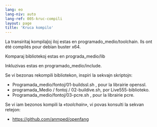 ```yaml
---
lang: eo
lang-niv: auto
lang-ref: 005-kruc-compili
layout: page
title: 'Kruca kompilo'
---
```



La transiritaj kompilaĵoj iloj estas en programado_medio/toolchain.
Ils ont été compilés pour debian buster x64.


Komparaj bibliotekoj estas en prograda_medio/lib


Inkluzivas estas en programado_medio/include.


Se vi bezonas rekompili bibliotekon, inspiri la sekvajn skriptojn:
* Programada_medio/fontoj/01-buildssl.sh , pour la librairie openssl.
* programada_Medio / fontoj / 02-buildive.sh, por Live555-biblioteko.
* Programada_medio/fontoj/03-pcre.sh , pour la librairie pcre.



Se vi iam bezonos kompili la _«toolchain»_, vi povas konsulti la sekvan retejon:
 * https://github.com/anmped/openfang


